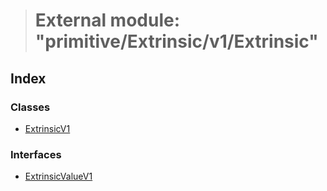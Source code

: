 > # External module: "primitive/Extrinsic/v1/Extrinsic"

## Index

### Classes

* [ExtrinsicV1](../classes/_primitive_extrinsic_v1_extrinsic_.extrinsicv1.md)

### Interfaces

* [ExtrinsicValueV1](../interfaces/_primitive_extrinsic_v1_extrinsic_.extrinsicvaluev1.md)